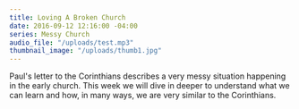 ```yaml
---
title: Loving A Broken Church
date: 2016-09-12 12:16:00 -04:00
series: Messy Church
audio_file: "/uploads/test.mp3"
thumbnail_image: "/uploads/thumb1.jpg"
---
```


Paul's letter to the Corinthians describes a very messy situation happening in the early church. This week we will dive in deeper to understand what we can learn and how, in many ways, we are very similar to the Corinthians. 